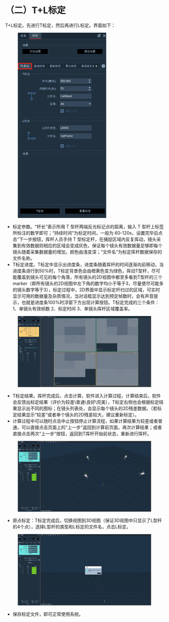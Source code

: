 # （二）T+L标定

T+L标定。先进行T标定，然后再进行L标定。界面如下：

<figure><img src="../.gitbook/assets/image (534).png" alt="" width="281"><figcaption></figcaption></figure>

* 标定参数。“杆长”表示所用 T 型杆两端反光标记点的距离，输入 T 型杆上标签所标注的数字即可；“持续时间”为标定时间，一般为 60-120s，设置完毕后点击“下一步按钮，挥杆人员手持 T 型标定杆，在捕捉区域内反复挥动，镜头采集到有效数据则相应的区域会变成灰色，保证每个镜头有效数据量足够即每个镜头随着采集数据量的增加，颜色由浅变深；“文件名”为标定挥杆数据保存的文件名称。
* T标定进度。T标定中显示出进度条，进度条随着挥杆的时间逐渐向前移动，当进度条进行到50%时，T标定背景色会由橙黄色变为绿色，挥动T型杆，尽可能覆盖到镜头可见的每个角落，所有镜头的2D视图中都至多看到T型杆的三个marker（即所有镜头的2D视图中左下角的数字均小于等于3，尽量使尽可能多的镜头数字等于3），标定过程中，2D界面中显示标定杆扫过的区域，可实时显示可用的数据量及杂质情况，当对话框显示达到预定帧数时，会有声音提示，也就是进度条100%时浮窗下方出现计算按钮。T标定完成的三个条件：1、单镜头有效帧数  2、标定时间  3、单镜头挥杆区域覆盖率。

<figure><img src="../.gitbook/assets/image (535).png" alt=""><figcaption></figcaption></figure>

* T标定结果。挥杆完成后，点击计算，软件进入计算过程，计算结束后，软件会反馈出标定结果（评价为较差\普通\良好\完美），T标定右侧也会根据标定结果显示出不同的图标；在镜头列表处，会显示每个镜头的2D残差数据。（若标定结果显示“较差”或者单个镜头的2D残差较大，建议重新标定）。
* 计算过程中可以随时点击中止按钮停止计算流程，如果计算结果为较差或者普通，可以直接点击页面上的“上一步”返回到计算前页面，再次计算结果；或者直接点击两次“上一步”按钮，返回到T挥杆开始前状态，重新进行挥杆。

<figure><img src="../.gitbook/assets/企业微信截图_20250507153358.png" alt=""><figcaption></figcaption></figure>

* 原点标定：T标定完成后，切换视图到3D视图（保证3D视图中只显示了L型杆的4个点），选择L型杆的类型和L标定的文件名，点击L标定。

<figure><img src="../.gitbook/assets/企业微信截图_20250507153313.png" alt=""><figcaption></figcaption></figure>

* 保存标定文件，即可正常使用系统。
